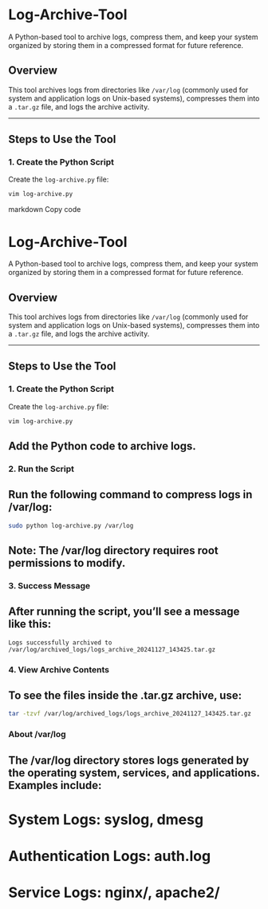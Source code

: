 # Log-Archive-Tool

A Python-based tool to archive logs, compress them, and keep your system organized by storing them in a compressed format for future reference.

## Overview
This tool archives logs from directories like `/var/log` (commonly used for system and application logs on Unix-based systems), compresses them into a `.tar.gz` file, and logs the archive activity.

---

## Steps to Use the Tool

### 1. Create the Python Script
Create the `log-archive.py` file:
```bash
vim log-archive.py
```


markdown
Copy code
# Log-Archive-Tool

A Python-based tool to archive logs, compress them, and keep your system organized by storing them in a compressed format for future reference.

## Overview
This tool archives logs from directories like `/var/log` (commonly used for system and application logs on Unix-based systems), compresses them into a `.tar.gz` file, and logs the archive activity.

---

## Steps to Use the Tool

### 1. Create the Python Script
Create the `log-archive.py` file:
```bash
vim log-archive.py
```
## Add the Python code to archive logs.

### 2. Run the Script
## Run the following command to compress logs in /var/log:

```bash
sudo python log-archive.py /var/log
```
## Note: The /var/log directory requires root permissions to modify.



### 3. Success Message
## After running the script, you’ll see a message like this:

```
Logs successfully archived to /var/log/archived_logs/logs_archive_20241127_143425.tar.gz
```

### 4. View Archive Contents
## To see the files inside the .tar.gz archive, use:

```bash
tar -tzvf /var/log/archived_logs/logs_archive_20241127_143425.tar.gz
```

### About /var/log
## The /var/log directory stores logs generated by the operating system, services, and applications. Examples include:

# System Logs: syslog, dmesg
# Authentication Logs: auth.log
# Service Logs: nginx/, apache2/
